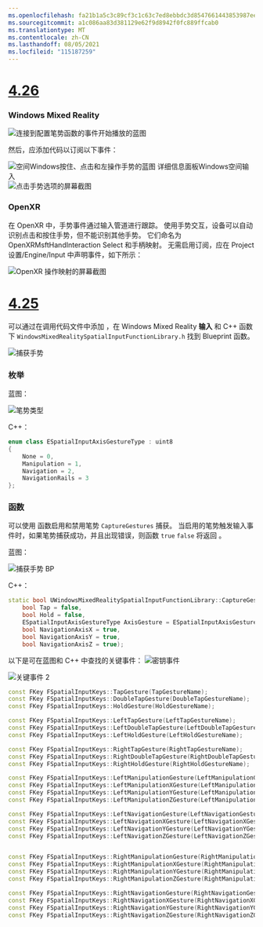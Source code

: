 ```yaml
---
ms.openlocfilehash: fa21b1a5c3c89cf3c1c63c7ed8ebbdc3d8547661443853987ee3713e50c50e5c
ms.sourcegitcommit: a1c086aa83d381129e62f9d8942f0fc889ffcab0
ms.translationtype: MT
ms.contentlocale: zh-CN
ms.lasthandoff: 08/05/2021
ms.locfileid: "115187259"
---
```

# <a name="426"></a>[4.26](#tab/426)

### <a name="windows-mixed-reality"></a>Windows Mixed Reality

![连接到配置笔势函数的事件开始播放的蓝图](../images/unreal-hand-tracking-img-09.png)

然后，应添加代码以订阅以下事件：

![空间Windows按住、点击和左操作手势的蓝图 详细信息面板Windows空间输入 ](../images/unreal/key-events.png)
 ![ 点击手势选项的屏幕截图](../images/unreal/key-events2.png)

### <a name="openxr"></a>OpenXR

在 OpenXR 中，手势事件通过输入管道进行跟踪。 使用手势交互，设备可以自动识别点击和按住手势，但不能识别其他手势。 它们命名为 OpenXRMsftHandInteraction Select 和手柄映射。 无需启用订阅，应在 Project 设置/Engine/Input 中声明事件，如下所示：

![OpenXR 操作映射的屏幕截图](../images/unreal-hand-tracking-img-12.png)

# <a name="425"></a>[4.25](#tab/425)

可以通过在调用代码文件中添加 ，在 Windows Mixed Reality **输入** 和 C++ 函数下 `WindowsMixedRealitySpatialInputFunctionLibrary.h` 找到 Blueprint 函数。

![捕获手势](../images/unreal/capture-gestures.png)

### <a name="enum"></a>枚举
<!-- Deprecated
The `ESPatialInputAxisGestureType` enum describes spatial axis gestures and are [fully documented](../../out-of-scope/deprecated/holograms-211.md).
-->
蓝图：

![笔势类型](../images/unreal/gesture-type.png)

C++：
```cpp
enum class ESpatialInputAxisGestureType : uint8
{
    None = 0,
    Manipulation = 1,
    Navigation = 2,
    NavigationRails = 3
};
```

### <a name="function"></a>函数
可以使用 函数启用和禁用笔势 `CaptureGestures` 捕获。 当启用的笔势触发输入事件时，如果笔势捕获成功，并且出现错误，则函数 `true` `false` 将返回 。

蓝图：

![捕获手势 BP](../images/unreal/capture-gestures-bp.png)

C++：
```cpp
static bool UWindowsMixedRealitySpatialInputFunctionLibrary::CaptureGestures(
    bool Tap = false,
    bool Hold = false,
    ESpatialInputAxisGestureType AxisGesture = ESpatialInputAxisGestureType::None,
    bool NavigationAxisX = true,
    bool NavigationAxisY = true,
    bool NavigationAxisZ = true);
```

以下是可在蓝图和 C++ 中查找的关键事件： ![ 密钥事件](../images/unreal/key-events.png)

![关键事件 2](../images/unreal/key-events2.png)
```cpp
const FKey FSpatialInputKeys::TapGesture(TapGestureName);
const FKey FSpatialInputKeys::DoubleTapGesture(DoubleTapGestureName);
const FKey FSpatialInputKeys::HoldGesture(HoldGestureName);

const FKey FSpatialInputKeys::LeftTapGesture(LeftTapGestureName);
const FKey FSpatialInputKeys::LeftDoubleTapGesture(LeftDoubleTapGestureName);
const FKey FSpatialInputKeys::LeftHoldGesture(LeftHoldGestureName);

const FKey FSpatialInputKeys::RightTapGesture(RightTapGestureName);
const FKey FSpatialInputKeys::RightDoubleTapGesture(RightDoubleTapGestureName);
const FKey FSpatialInputKeys::RightHoldGesture(RightHoldGestureName);

const FKey FSpatialInputKeys::LeftManipulationGesture(LeftManipulationGestureName);
const FKey FSpatialInputKeys::LeftManipulationXGesture(LeftManipulationXGestureName);
const FKey FSpatialInputKeys::LeftManipulationYGesture(LeftManipulationYGestureName);
const FKey FSpatialInputKeys::LeftManipulationZGesture(LeftManipulationZGestureName);

const FKey FSpatialInputKeys::LeftNavigationGesture(LeftNavigationGestureName);
const FKey FSpatialInputKeys::LeftNavigationXGesture(LeftNavigationXGestureName);
const FKey FSpatialInputKeys::LeftNavigationYGesture(LeftNavigationYGestureName);
const FKey FSpatialInputKeys::LeftNavigationZGesture(LeftNavigationZGestureName);


const FKey FSpatialInputKeys::RightManipulationGesture(RightManipulationGestureName);
const FKey FSpatialInputKeys::RightManipulationXGesture(RightManipulationXGestureName);
const FKey FSpatialInputKeys::RightManipulationYGesture(RightManipulationYGestureName);
const FKey FSpatialInputKeys::RightManipulationZGesture(RightManipulationZGestureName);

const FKey FSpatialInputKeys::RightNavigationGesture(RightNavigationGestureName);
const FKey FSpatialInputKeys::RightNavigationXGesture(RightNavigationXGestureName);
const FKey FSpatialInputKeys::RightNavigationYGesture(RightNavigationYGestureName);
const FKey FSpatialInputKeys::RightNavigationZGesture(RightNavigationZGestureName);
```

